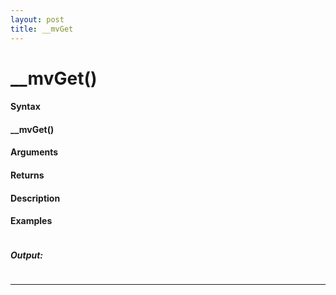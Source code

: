 ```yaml
---
layout: post
title: __mvGet
---
```


# __mvGet()


#### Syntax

#### __mvGet()

#### Arguments

#### Returns

#### Description

#### Examples

```

```

##### Output:

```

```

---